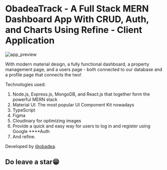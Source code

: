 # ObadeaTrack - A Full Stack MERN Dashboard App With CRUD, Auth, and Charts Using Refine - Client Application

![app_preview]("obadeaTrackPreview.png)

With modern material design, a fully functional dashboard, a property management page, and a users page - both connected to our database and a profile page that connects the two!

Technologies used:

1. Node.js, Express.js, MongoDB, and React.js that together form the powerful MERN stack
2. Material UI: The most popular UI Component Kit nowadays
3. TypeScript
4. Figma 
5. Cloudinary for optimizing images
6. Provide a quick and easy way for users to log in and register using Google \*\*\*\*Auth
7. And refine.

Developed by [@obadea](https://github.com/obadea).

## Do leave a star😁
